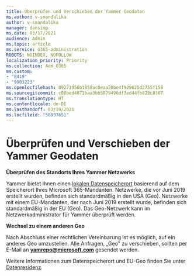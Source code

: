 ```yaml
---
title: Überprüfen und Verschieben der Yammer Geodaten
ms.author: v-smandalika
author: v-smandalika
manager: dansimp
ms.date: 03/17/2021
audience: Admin
ms.topic: article
ms.service: o365-administration
ROBOTS: NOINDEX, NOFOLLOW
localization_priority: Priority
ms.collection: Adm_O365
ms.custom:
- "8419"
- "9003223"
ms.openlocfilehash: 89271956b1858ac0eaa20be4f929625d2755f158
ms.sourcegitcommit: c08bed4071baa3bb5879496df3ed44fb828c8367
ms.translationtype: HT
ms.contentlocale: de-DE
ms.lasthandoff: 03/19/2021
ms.locfileid: "50897651"
---
```

# <a name="checking-and-moving-yammer-geo"></a>Überprüfen und Verschieben der Yammer Geodaten

**Überprüfen des Standorts Ihres Yammer Netzwerks**

Yammer bietet Ihnen einen [lokalen Datenspeicherort](https://docs.microsoft.com/yammer/manage-security-and-compliance/data-residency) basierend auf dem Speicherort Ihres Microsoft 365-Mandanten. Netzwerke, die vor Juni 2019 erstellt wurden, befinden sich standardmäßig in den USA (Geo). Netzwerke mit einem EU-Mandanten, der nach Juni 2019 erstellt wurde, befinden sich standardmäßig in der EU (Geo). Das Geo-Netzwerk kann im Netzwerkadministrator für Yammer überprüft werden.

**Wechsel zu einem anderen Geo**

Nach Abschluss einer rechtlichen Vereinbarung ist es möglich, auf ein anderes Geo umzustellen. Alle Anfragen, „Geo" zu verschieben, sollten per E-Mail an **yamrepo@microsoft.com** gesendet werden.

Weitere Informationen zum Datenspeicherort und EU-Geo finden Sie unter [Datenresidenz](https://docs.microsoft.com/yammer/manage-security-and-compliance/data-residency).
